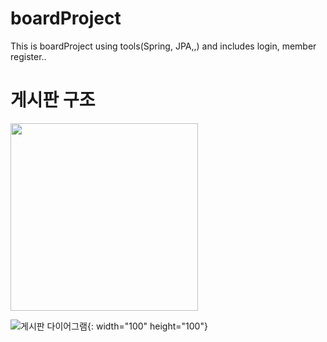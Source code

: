 # boardProject
This is boardProject using tools(Spring, JPA,,) and includes login, member register..

# 게시판 구조
<img src=(https://user-images.githubusercontent.com/124184748/220814641-026f528a-3d24-435f-866a-2a04f8010ac1.png) height="300">

![게시판 다이어그램](https://user-images.githubusercontent.com/124184748/220814641-026f528a-3d24-435f-866a-2a04f8010ac1.png){: width="100" height="100"}

